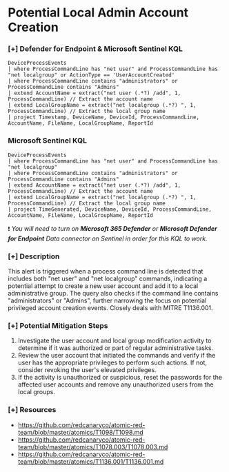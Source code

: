 # Potential Local Admin Account Creation

### [+] Defender for Endpoint & Microsoft Sentinel KQL
```
DeviceProcessEvents
| where ProcessCommandLine has "net user" and ProcessCommandLine has "net localgroup" or ActionType == 'UserAccountCreated'
| where ProcessCommandLine contains "administrators" or ProcessCommandLine contains "Admins"
| extend AccountName = extract("net user (.*?) /add", 1, ProcessCommandLine) // Extract the account name
| extend LocalGroupName = extract("net localgroup (.*?) ", 1, ProcessCommandLine) // Extract the local group name
| project Timestamp, DeviceName, DeviceId, ProcessCommandLine, AccountName, FileName, LocalGroupName, ReportId

```
### Microsoft Sentinel KQL
```
DeviceProcessEvents
| where ProcessCommandLine has "net user" and ProcessCommandLine has "net localgroup"
| where ProcessCommandLine contains "administrators" or ProcessCommandLine contains "Admins"
| extend AccountName = extract("net user (.*?) /add", 1, ProcessCommandLine) // Extract the account name
| extend LocalGroupName = extract("net localgroup (.*?) ", 1, ProcessCommandLine) // Extract the local group name
| project TimeGenerated, DeviceName, DeviceId, ProcessCommandLine, AccountName, FileName, LocalGroupName, ReportId
```

:exclamation: *You will need to turn on **Microsoft 365 Defender** or **Microsoft Defender for Endpoint** Data connector on Sentinel in order for this KQL to work.*

### [+] Description 
This alert is triggered when a process command line is detected that includes both "net user" and "net localgroup" commands, indicating a potential attempt to create a new user account and add it to a local administrative group. The query also checks if the command line contains "administrators" or "Admins", further narrowing the focus on potential privileged account creation events. Closely deals with MITRE T1136.001.

### [+] Potential Mitigation Steps
1. Investigate the user account and local group modification activity to determine if it was authorized or part of regular administrative tasks.
2. Review the user account that initiated the commands and verify if the user has the appropriate privileges to perform such actions. If not, consider revoking the user's elevated privileges.
3. If the activity is unauthorized or suspicious, reset the passwords for the affected user accounts and remove any unauthorized users from the local groups.

### [+] Resources 
- https://github.com/redcanaryco/atomic-red-team/blob/master/atomics/T1098/T1098.md
- https://github.com/redcanaryco/atomic-red-team/blob/master/atomics/T1078.003/T1078.003.md
- https://github.com/redcanaryco/atomic-red-team/blob/master/atomics/T1136.001/T1136.001.md
